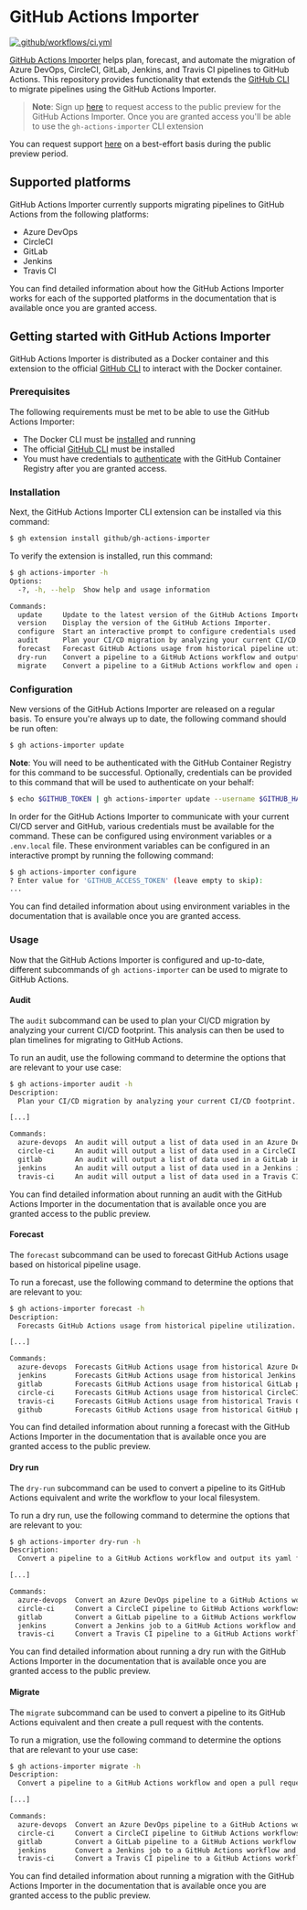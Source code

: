 # GitHub Actions Importer

[![.github/workflows/ci.yml](https://github.com/github/gh-actions-importer/actions/workflows/ci.yml/badge.svg)](https://github.com/github/gh-actions-importer/actions/workflows/ci.yml)

[GitHub Actions Importer](https://docs.github.com/en/actions/migrating-to-github-actions/automating-migration-with-github-actions-importer) helps plan, forecast, and automate the migration of Azure DevOps, CircleCI, GitLab, Jenkins, and Travis CI pipelines to GitHub Actions. This repository provides functionality that extends the [GitHub CLI](https://cli.github.com/) to migrate pipelines using the GitHub Actions Importer.

> **Note**: Sign up [here](https://github.com/features/actions-importer/signup) to request access to the public preview for the GitHub Actions Importer. Once you are granted access you'll be able to use the `gh-actions-importer` CLI extension

You can request support [here](https://support.github.com/) on a best-effort basis during the public preview period.

## Supported platforms

GitHub Actions Importer currently supports migrating pipelines to GitHub Actions from the following platforms:

- Azure DevOps
- CircleCI
- GitLab
- Jenkins
- Travis CI

You can find detailed information about how the GitHub Actions Importer works for each of the supported platforms in the documentation that is available once you are granted access.

## Getting started with GitHub Actions Importer

GitHub Actions Importer is distributed as a Docker container and this extension to the official [GitHub CLI](https://cli.github.com) to interact with the Docker container.

### Prerequisites

The following requirements must be met to be able to use the GitHub Actions Importer:

- The Docker CLI must be [installed](https://docs.docker.com/get-docker/) and running
- The official [GitHub CLI](https://cli.github.com) must be installed
- You must have credentials to [authenticate](https://docs.github.com/en/packages/working-with-a-github-packages-registry/working-with-the-container-registry#authenticating-to-the-container-registry) with the GitHub Container Registry after you are granted access.

### Installation

Next, the GitHub Actions Importer CLI extension can be installed via this command:

```bash
$ gh extension install github/gh-actions-importer
```

To verify the extension is installed, run this command:

```bash
$ gh actions-importer -h
Options:
  -?, -h, --help  Show help and usage information

Commands:
  update     Update to the latest version of the GitHub Actions Importer.
  version    Display the version of the GitHub Actions Importer.
  configure  Start an interactive prompt to configure credentials used to authenticate with your CI server(s).
  audit      Plan your CI/CD migration by analyzing your current CI/CD footprint.
  forecast   Forecast GitHub Actions usage from historical pipeline utilization.
  dry-run    Convert a pipeline to a GitHub Actions workflow and output its yaml file.
  migrate    Convert a pipeline to a GitHub Actions workflow and open a pull request with the changes.
```

### Configuration

New versions of the GitHub Actions Importer are released on a regular basis. To ensure you're always up to date, the following command should be run often:

```bash
$ gh actions-importer update
```

**Note**: You will need to be authenticated with the GitHub Container Registry for this command to be successful. Optionally, credentials can be provided to this command that will be used to authenticate on your behalf:

```bash
$ echo $GITHUB_TOKEN | gh actions-importer update --username $GITHUB_HANDLE --password-stdin
```

In order for the GitHub Actions Importer to communicate with your current CI/CD server and GitHub, various credentials must be available for the command. These can be configured using environment variables or a `.env.local` file. These environment variables can be configured in an interactive prompt by running the following command:

```bash
$ gh actions-importer configure
? Enter value for 'GITHUB_ACCESS_TOKEN' (leave empty to skip): 
...
```

You can find detailed information about using environment variables in the documentation that is available once you are granted access.

### Usage

Now that the GitHub Actions Importer is configured and up-to-date, different subcommands of `gh actions-importer` can be used to migrate to GitHub Actions.

#### Audit

The `audit` subcommand can be used to plan your CI/CD migration by analyzing your current CI/CD footprint. This analysis can then be used to plan timelines for migrating to GitHub Actions.

To run an audit, use the following command to determine the options that are relevant to your use case:

```bash
$ gh actions-importer audit -h
Description:
  Plan your CI/CD migration by analyzing your current CI/CD footprint.

[...]

Commands:
  azure-devops  An audit will output a list of data used in an Azure DevOps instance.
  circle-ci     An audit will output a list of data used in a CircleCI instance.
  gitlab        An audit will output a list of data used in a GitLab instance.
  jenkins       An audit will output a list of data used in a Jenkins instance.
  travis-ci     An audit will output a list of data used in a Travis CI instance.
```

You can find detailed information about running an audit with the GitHub Actions Importer in the documentation that is available once you are granted access to the public preview.

#### Forecast

The `forecast` subcommand can be used to forecast GitHub Actions usage based on historical pipeline usage.

To run a forecast, use the following command to determine the options that are relevant to you:

```bash
$ gh actions-importer forecast -h
Description:
  Forecasts GitHub Actions usage from historical pipeline utilization.

[...]

Commands:
  azure-devops  Forecasts GitHub Actions usage from historical Azure DevOps pipeline utilization.
  jenkins       Forecasts GitHub Actions usage from historical Jenkins pipeline utilization.
  gitlab        Forecasts GitHub Actions usage from historical GitLab pipeline utilization.
  circle-ci     Forecasts GitHub Actions usage from historical CircleCI pipeline utilization.
  travis-ci     Forecasts GitHub Actions usage from historical Travis CI pipeline utilization.
  github        Forecasts GitHub Actions usage from historical GitHub pipeline utilization.
```

You can find detailed information about running a forecast with the GitHub Actions Importer in the documentation that is available once you are granted access to the public preview.

#### Dry run

The `dry-run` subcommand can be used to convert a pipeline to its GitHub Actions equivalent and write the workflow to your local filesystem.

To run a dry run, use the following command to determine the options that are relevant to you:

```bash
$ gh actions-importer dry-run -h
Description:
  Convert a pipeline to a GitHub Actions workflow and output its yaml file.

[...]

Commands:
  azure-devops  Convert an Azure DevOps pipeline to a GitHub Actions workflow and output its yaml file.
  circle-ci     Convert a CircleCI pipeline to GitHub Actions workflows and output the yaml file(s).
  gitlab        Convert a GitLab pipeline to a GitHub Actions workflow and output the yaml file.
  jenkins       Convert a Jenkins job to a GitHub Actions workflow and output its yaml file.
  travis-ci     Convert a Travis CI pipeline to a GitHub Actions workflow and output its yaml file.
```

You can find detailed information about running a dry run with the GitHub Actions Importer in the documentation that is available once you are granted access to the public preview.

#### Migrate

The `migrate` subcommand can be used to convert a pipeline to its GitHub Actions equivalent and then create a pull request with the contents.

To run a migration, use the following command to determine the options that are relevant to your use case:

```bash
$ gh actions-importer migrate -h
Description:
  Convert a pipeline to a GitHub Actions workflow and open a pull request with the changes.

[...]

Commands:
  azure-devops  Convert an Azure DevOps pipeline to a GitHub Actions workflow and open a pull request with the changes.
  circle-ci     Convert a CircleCI pipeline to GitHub Actions workflows and open a pull request with the changes.
  gitlab        Convert a GitLab pipeline to a GitHub Actions workflow and open a pull request with the changes.
  jenkins       Convert a Jenkins job to a GitHub Actions workflow and open a pull request with the changes.
  travis-ci     Convert a Travis CI pipeline to a GitHub Actions workflow and and open a pull request with the changes.
```

You can find detailed information about running a migration with the GitHub Actions Importer in the documentation that is available once you are granted access to the public preview.
